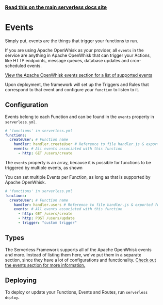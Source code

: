<!--
title: Serverless Framework - Apache OpenWhisk Guide - Events
menuText: Events
menuOrder: 6
description: Configuring Apache OpenWhisk Events in the Serverless Framework
layout: Doc
-->

<!-- DOCS-SITE-LINK:START automatically generated  -->
### [Read this on the main serverless docs site](https://www.serverless.com/framework/docs/providers/openwhisk/guide/events)
<!-- DOCS-SITE-LINK:END -->

# Events

Simply put, events are the things that trigger your functions to run.

If you are using Apache OpenWhisk as your provider, all `events` in the service are anything in Apache OpenWhisk that can trigger your Actions, like HTTP endpoints, message queues, database updates and cron-scheduled events.

[View the Apache OpenWhisk events section for a list of supported events](../events)

Upon deployment, the framework will set up the Triggers and Rules that correspond to that event and configure your `function` to listen to it.

## Configuration

Events belong to each Function and can be found in the `events` property in `serverless.yml`.

```yml
# 'functions' in serverless.yml
functions:
  createUser: # Function name
    handler: handler.createUser # Reference to file handler.js & exported function 'createUser'
    events: # All events associated with this function
      - http: GET /users/create
```

The `events` property is an array, because it is possible for functions to be triggered by multiple events, as shown

You can set multiple Events per Function, as long as that is supported by Apache OpenWhisk.

```yml
# 'functions' in serverless.yml
functions:
  createUser: # Function name
    handler: handler.users # Reference to file handler.js & exported function 'users'
    events: # All events associated with this function
      - http: GET /users/create
      - http: POST /users/update
      - trigger: "custom trigger"
```

## Types

The Serverless Framework supports all of the Apache OpenWhisk events and more.  Instead of listing them here, we've put them in a separate section, since they have a lot of configurations and functionality.  [Check out the events section for more information.](../events)

## Deploying

To deploy or update your Functions, Events and Routes, run `serverless deploy`.
